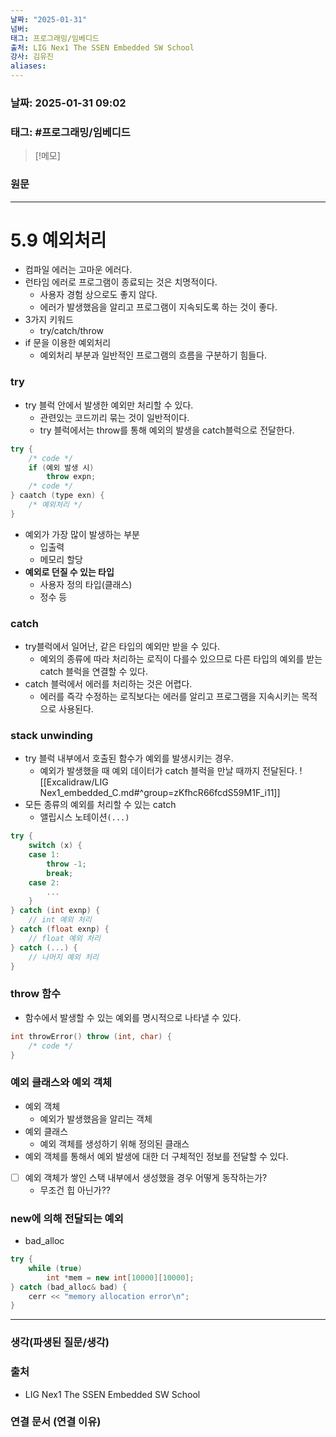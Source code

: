 ```yaml
---
날짜: "2025-01-31"
넘버: 
태그: 프로그래밍/임베디드
출처: LIG Nex1 The SSEN Embedded SW School
강사: 김유진
aliases:
---
```

### 날짜:  2025-01-31 09:02

### 태그: #프로그래밍/임베디드

>[!메모]
>

### 원문
---
# 5.9 예외처리
- 컴파일 에러는 고마운 에러다.
- 런타임 에러로 프로그램이 종료되는 것은 치명적이다.
	- 사용자 경험 상으로도 좋지 않다.
	- 에러가 발생했음을 알리고 프로그램이 지속되도록 하는 것이 좋다.
- 3가지 키워드
	- try/catch/throw
- if 문을 이용한 예외처리
	- 예외처리 부분과 일반적인 프로그램의 흐름을 구분하기 힘들다.
### try
- try 블럭 안에서 발생한 예외만 처리할 수 있다.
	- 관련있는 코드끼리 묶는 것이 일반적이다.
	- try 블럭에서는  throw를 통해 예외의 발생을 catch블럭으로 전달한다.
```C++
try {
	/* code */
	if (예외 발생 시)
		throw expn;
	/* code */	
} caatch (type exn) {
	/* 예외처리 */
}
```
- 예외가 가장 많이 발생하는 부분
	- 입출력
	- 메모리 할당
- **예외로 던질 수 있는 타입**
	- 사용자 정의 타입(클래스)
	- 정수 등
### catch
- try블럭에서 일어난, 같은 타입의 예외만 받을 수 있다.
	- 예외의 종류에 따라 처리하는 로직이 다를수 있으므로 다른 타입의 예외를 받는 catch 블럭을 연결할 수 있다. 
- catch 블럭에서 에러를 처리하는 것은 어렵다.
	- 에러를 즉각 수정하는 로직보다는 에러를 알리고 프로그램을 지속시키는 목적으로 사용된다.
### stack unwinding
- try 블럭 내부에서 호출된 함수가 예외를 발생시키는 경우.
	- 예외가 발생했을 때 예외 데이터가 catch 블럭을 만날 때까지 전달된다.
![[Excalidraw/LIG Nex1_embedded_C.md#^group=zKfhcR66fcdS59M1F_i11]]
- 모든 종류의 예외를 처리할 수 있는 catch
	- 앨립시스 노테이션`(...)`
```cpp
try {
	switch (x) {
	case 1:
		throw -1;
		break;
	case 2:
		...
	}
} catch (int exnp) {
	// int 예외 처리	
} catch (float exnp) {
	// float 예외 처리
} catch (...) {
	// 나머지 예외 처리
}
```
### throw 함수
- 함수에서 발생할 수 있는 예외를 명시적으로 나타낼 수 있다.
```c++
int throwError() throw (int, char) {
	/* code */
}
```
### 예외 클래스와 예외 객체
- 예외 객체
	- 예외가 발생했음을 알리는 객체
- 예외 클래스
	- 예외 객체를 생성하기 위해 정의된 클래스
- 예외 객체를 통해서 예외 발생에 대한 더 구체적인 정보를 전달할 수 있다.
- [ ] 예외 객체가 쌓인 스택 내부에서 생성했을 경우 어떻게 동작하는가?
	- 무조건 힙 아닌가??
### new에 의해 전달되는 예외
- bad_alloc
```cpp
try {
	while (true)
		int *mem = new int[10000][10000];
} catch (bad_alloc& bad) {
	cerr << "memory allocation error\n";
}
```


---
### 생각(파생된 질문/생각)

### 출처
- LIG Nex1 The SSEN Embedded SW School

### 연결 문서 (연결 이유)
